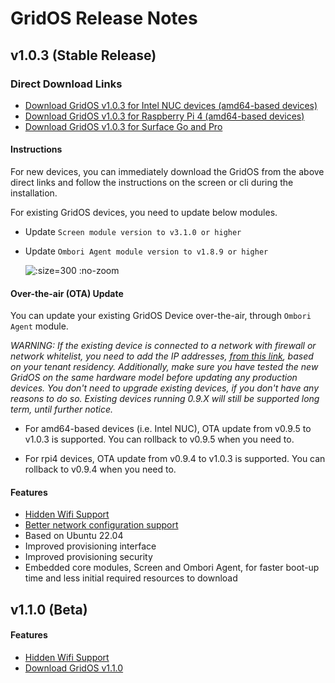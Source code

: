 # GridOS Release Notes

## v1.0.3 (Stable Release)

### Direct Download Links
- [Download GridOS v1.0.3 for Intel NUC devices (amd64-based devices)](http://os.omborigrid.com/gridos.1.0.3.amd64.img.xz)
- [Download GridOS v1.0.3 for Raspberry Pi 4 (amd64-based devices)](http://os.omborigrid.com/gridos.1.0.3.amd64.img.xz)
- [Download GridOS v1.0.3 for Surface Go and Pro](http://os.omborigrid.com/gridos.1.0.3.surface.img.xz)

#### Instructions
For new devices, you can immediately download the GridOS from the above direct links and follow the instructions on the screen or cli during the installation.

For existing GridOS devices, you need to update below modules.

- Update `Screen module version to v3.1.0 or higher`
- Update `Ombori Agent module version to v1.8.9 or higher`

  ![](/assets/v1.0.3/gridos-v1.0.3-modules.png ":size=300 :no-zoom")

#### Over-the-air (OTA) Update 
You can update your existing GridOS Device over-the-air, through `Ombori Agent` module.

*WARNING: If the existing device is connected to a network with firewall or network whitelist, you need to add the IP addresses, [from this link](/gridos/set-up/v1/?id=network-whitelisting), based on your tenant residency. Additionally, make sure you have tested the new GridOS on the same hardware model before updating any production devices. You don't need to upgrade existing devices, if you don't have any reasons to do so. Existing devices running 0.9.X will still be supported long term, until further notice.*

- For amd64-based devices (i.e. Intel NUC), OTA update from v0.9.5 to v1.0.3 is supported. You can rollback to v0.9.5 when you need to.

- For rpi4 devices, OTA update from v0.9.4 to v1.0.3 is supported. You can rollback to v0.9.4 when you need to.

#### Features
- [Hidden Wifi Support](/gridos/set-up/v1/?id=hidden-wifi)
- [Better network configuration support](/gridos/set-up/v1/?id=network-whitelisting)
- Based on Ubuntu 22.04
- Improved provisioning interface
- Improved provisioning security
- Embedded core modules, Screen and Ombori Agent, for faster boot-up time and less initial required resources to download

## v1.1.0 (Beta)
#### Features
- [Hidden Wifi Support](/gridos/set-up/v1/?id=hidden-wifi)
- [Download GridOS v1.1.0](http://os.omborigrid.com/gridos.1.1.0.amd64.img.xz)
